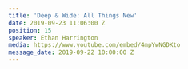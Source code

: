 ```yaml
---
title: 'Deep & Wide: All Things New'
date: 2019-09-23 11:06:00 Z
position: 15
speaker: Ethan Harrington
media: https://www.youtube.com/embed/4mpYwNGDKto
message_date: 2019-09-22 10:00:00 Z
---
```


